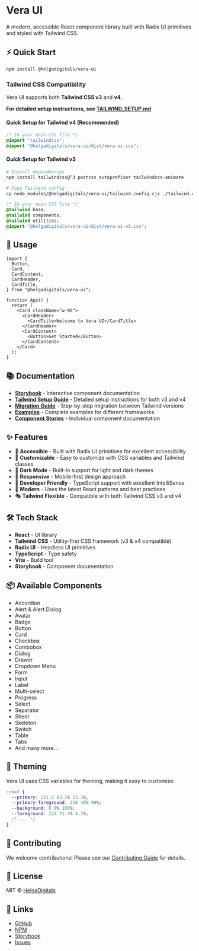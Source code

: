# Vera UI

A modern, accessible React component library built with Radix UI primitives and styled with Tailwind CSS.

## ⚡ Quick Start

```bash
npm install @helgadigitals/vera-ui
```

### Tailwind CSS Compatibility

Vera UI supports both **Tailwind CSS v3** and **v4**.

**For detailed setup instructions, see [TAILWIND_SETUP.md](./TAILWIND_SETUP.md)**

#### Quick Setup for Tailwind v4 (Recommended)

```css
/* In your main CSS file */
@import "tailwindcss";
@import "@helgadigitals/vera-ui/dist/vera-ui.css";
```

#### Quick Setup for Tailwind v3

```bash
# Install dependencies
npm install tailwindcss@^3 postcss autoprefixer tailwindcss-animate

# Copy Tailwind config
cp node_modules/@helgadigitals/vera-ui/tailwind.config.cjs ./tailwind.config.js
```

```css
/* In your main CSS file */
@tailwind base;
@tailwind components;
@tailwind utilities;
@import "@helgadigitals/vera-ui/dist/vera-ui-v3.css";
```

## 🚀 Usage

```tsx
import {
  Button,
  Card,
  CardContent,
  CardHeader,
  CardTitle,
} from "@helgadigitals/vera-ui";

function App() {
  return (
    <Card className="w-96">
      <CardHeader>
        <CardTitle>Welcome to Vera UI</CardTitle>
      </CardHeader>
      <CardContent>
        <Button>Get Started</Button>
      </CardContent>
    </Card>
  );
}
```

## 📚 Documentation

- **[Storybook](https://helgadigitals-limited-company.github.io/vera-ui)** - Interactive component documentation
- **[Tailwind Setup Guide](./TAILWIND_SETUP.md)** - Detailed setup instructions for both v3 and v4
- **[Migration Guide](./MIGRATION.md)** - Step-by-step migration between Tailwind versions
- **[Examples](./EXAMPLES.md)** - Complete examples for different frameworks
- **[Component Stories](./src/components/ui/)** - Individual component documentation

## ✨ Features

- 🎯 **Accessible** - Built with Radix UI primitives for excellent accessibility
- 🎨 **Customizable** - Easy to customize with CSS variables and Tailwind classes
- 🌙 **Dark Mode** - Built-in support for light and dark themes
- 📱 **Responsive** - Mobile-first design approach
- 🔧 **Developer Friendly** - TypeScript support with excellent IntelliSense
- 🚀 **Modern** - Uses the latest React patterns and best practices
- 🎭 **Tailwind Flexible** - Compatible with both Tailwind CSS v3 and v4

## 🛠 Tech Stack

- **React** - UI library
- **Tailwind CSS** - Utility-first CSS framework (v3 & v4 compatible)
- **Radix UI** - Headless UI primitives
- **TypeScript** - Type safety
- **Vite** - Build tool
- **Storybook** - Component documentation

## 📦 Available Components

- Accordion
- Alert & Alert Dialog
- Avatar
- Badge
- Button
- Card
- Checkbox
- Combobox
- Dialog
- Drawer
- Dropdown Menu
- Form
- Input
- Label
- Multi-select
- Progress
- Select
- Separator
- Sheet
- Skeleton
- Switch
- Table
- Tabs
- And many more...

## 🎨 Theming

Vera UI uses CSS variables for theming, making it easy to customize:

```css
:root {
  --primary: 221.2 83.2% 53.3%;
  --primary-foreground: 210 40% 98%;
  --background: 0 0% 100%;
  --foreground: 224 71.4% 4.1%;
  /* ... */
}
```

## 🤝 Contributing

We welcome contributions! Please see our [Contributing Guide](./stories/Contributing.mdx) for details.

## 📄 License

MIT © [HelgaDigitals](https://github.com/helgadigitals-limited-company)

## 🔗 Links

- [GitHub](https://github.com/helgadigitals-limited-company/vera-ui)
- [NPM](https://www.npmjs.com/package/@helgadigitals/vera-ui)
- [Storybook](https://helgadigitals-limited-company.github.io/vera-ui)
- [Issues](https://github.com/helgadigitals-limited-company/vera-ui/issues)
